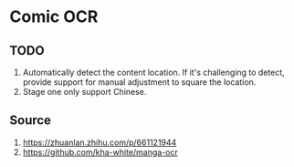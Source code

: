 # Comic OCR

## TODO
1. Automatically detect the content location. If it's challenging to detect, provide support for manual adjustment to square the location.
2. Stage one only support Chinese.



## Source
1. https://zhuanlan.zhihu.com/p/661121944
2. https://github.com/kha-white/manga-ocr